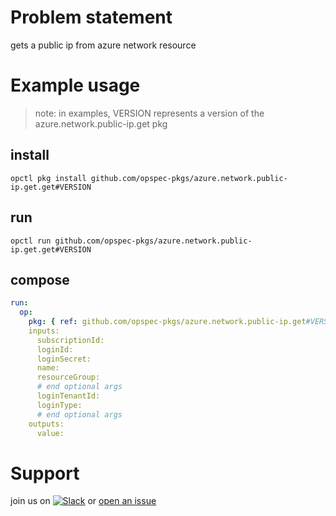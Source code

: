 # Problem statement
gets a public ip from azure network resource

# Example usage

> note: in examples, VERSION represents a version of the azure.network.public-ip.get pkg

## install

```shell
opctl pkg install github.com/opspec-pkgs/azure.network.public-ip.get.get#VERSION
```

## run

```
opctl run github.com/opspec-pkgs/azure.network.public-ip.get.get#VERSION
```

## compose

```yaml
run:
  op:
    pkg: { ref: github.com/opspec-pkgs/azure.network.public-ip.get#VERSION }
    inputs:
      subscriptionId:
      loginId:
      loginSecret:
      name:
      resourceGroup:
      # end optional args
      loginTenantId:
      loginType:
      # end optional args
    outputs:
      value:
```

# Support

join us on [![Slack](https://opspec-slackin.herokuapp.com/badge.svg)](https://opspec-slackin.herokuapp.com/)
or [open an issue](https://github.com/opspec-pkgs/azure.network.public-ip.get/issues)

